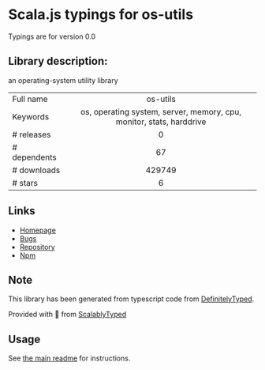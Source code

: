 
# Scala.js typings for os-utils

Typings are for version 0.0

## Library description:
an operating-system utility library

|                    |                 |
| ------------------ | :-------------: |
| Full name          | os-utils |
| Keywords           | os, operating system, server, memory, cpu, monitor, stats, harddrive |
| # releases         | 0 |
| # dependents       | 67 |
| # downloads        | 429749 |
| # stars            | 6 |

## Links
- [Homepage](https://github.com/oscmejia/os-utils#readme)
- [Bugs](https://github.com/oscmejia/os-utils/issues)
- [Repository](https://github.com/oscmejia/os-utils)
- [Npm](https://www.npmjs.com/package/os-utils)
    


## Note
This library has been generated from typescript code from [DefinitelyTyped](https://definitelytyped.org).

Provided with :purple_heart: from [ScalablyTyped](https://github.com/oyvindberg/ScalablyTyped)

## Usage
See [the main readme](../../readme.md) for instructions.


